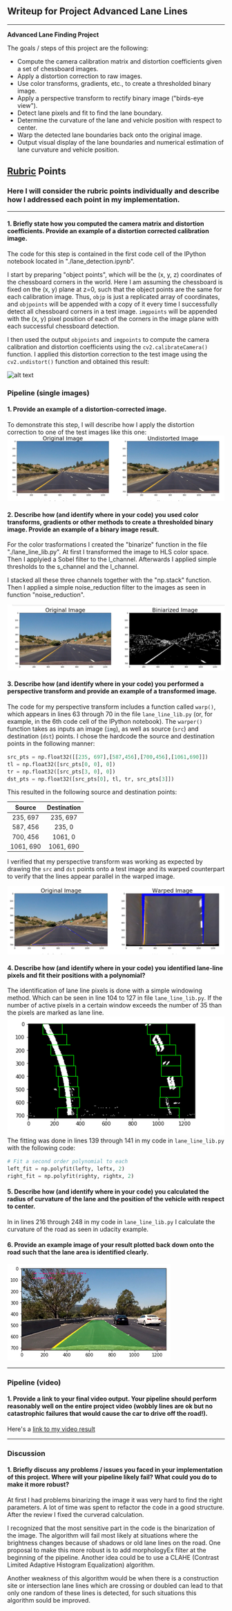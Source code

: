 ## Writeup for Project Advanced Lane Lines

---

**Advanced Lane Finding Project**

The goals / steps of this project are the following:

* Compute the camera calibration matrix and distortion coefficients given a set of chessboard images.
* Apply a distortion correction to raw images.
* Use color transforms, gradients, etc., to create a thresholded binary image.
* Apply a perspective transform to rectify binary image ("birds-eye view").
* Detect lane pixels and fit to find the lane boundary.
* Determine the curvature of the lane and vehicle position with respect to center.
* Warp the detected lane boundaries back onto the original image.
* Output visual display of the lane boundaries and numerical estimation of lane curvature and vehicle position.

[//]: # (Image References)

[image1]: ./examples/undistort_output.png "Undistorted"
[image2]: ./examples/undistortion.png "Road Undistorted"
[image3]: ./examples/bin.png "Biniarized image"
[image4]: ./examples/warp.png "Warped image image"
[image5]: ./examples/lane_line.png "Lane line detection"
[image6]: ./examples/pipeline_example.png "Lane line detection"
## [Rubric](https://review.udacity.com/#!/rubrics/571/view) Points

### Here I will consider the rubric points individually and describe how I addressed each point in my implementation.  

---


#### 1. Briefly state how you computed the camera matrix and distortion coefficients. Provide an example of a distortion corrected calibration image.

The code for this step is contained in the first code cell of the IPython notebook located in "./lane_detection.ipynb".  

I start by preparing "object points", which will be the (x, y, z) coordinates of the chessboard corners in the world. Here I am assuming the chessboard is fixed on the (x, y) plane at z=0, such that the object points are the same for each calibration image.  Thus, `objp` is just a replicated array of coordinates, and `objpoints` will be appended with a copy of it every time I successfully detect all chessboard corners in a test image.  `imgpoints` will be appended with the (x, y) pixel position of each of the corners in the image plane with each successful chessboard detection.  

I then used the output `objpoints` and `imgpoints` to compute the camera calibration and distortion coefficients using the `cv2.calibrateCamera()` function.  I applied this distortion correction to the test image using the `cv2.undistort()` function and obtained this result: 

![alt text][image1]

### Pipeline (single images)

#### 1. Provide an example of a distortion-corrected image.

To demonstrate this step, I will describe how I apply the distortion correction to one of the test images like this one:
![alt text][image2]

#### 2. Describe how (and identify where in your code) you used color transforms, gradients or other methods to create a thresholded binary image.  Provide an example of a binary image result.


For the color trasformations I created the "binarize" function in the file "./lane_line_lib.py". At first I transformed the image to HLS color space. Then I applyied a Sobel filter to the l_channel. Afterwards I applied simple thresholds to the s_channel and the l_channel. 

I stacked all these three channels together with the "np.stack" function. Then I applied a simple noise_reduction filter to the images as seen in function "noise_reduction".

![alt text][image3]

#### 3. Describe how (and identify where in your code) you performed a perspective transform and provide an example of a transformed image.

The code for my perspective transform includes a function called `warp()`, which appears in lines 63 through 70 in the file `lane_line_lib.py` (or, for example, in the 6th code cell of the IPython notebook).  The `warper()` function takes as inputs an image (`img`), as well as source (`src`) and destination (`dst`) points.  I chose the hardcode the source and destination points in the following manner:

```python
src_pts = np.float32([[235, 697],[587,456],[700,456],[1061,690]])
tl = np.float32([src_pts[0, 0], 0])
tr = np.float32([src_pts[3, 0], 0])
dst_pts = np.float32([src_pts[0], tl, tr, src_pts[3]])
```

This resulted in the following source and destination points:

| Source        | Destination   | 
|:-------------:|:-------------:| 
| 235, 697      | 235, 697      | 
| 587, 456      | 235, 0        |
| 700, 456      | 1061, 0       |
| 1061, 690     | 1061, 690     |

I verified that my perspective transform was working as expected by drawing the `src` and `dst` points onto a test image and its warped counterpart to verify that the lines appear parallel in the warped image.

![alt text][image4]

#### 4. Describe how (and identify where in your code) you identified lane-line pixels and fit their positions with a polynomial?

The identification of lane line pixels is done with a simple windowing method. Which can be seen in line 104 to 127 in file `lane_line_lib.py`. If the number of active pixels in a certain window exceeds the number of 35 than the pixels are marked as lane line.
![alt text][image5]
The fitting was done in lines 139 through 141 in my code in `lane_line_lib.py` with the following code:

```python
# Fit a second order polynomial to each
left_fit = np.polyfit(lefty, leftx, 2)
right_fit = np.polyfit(righty, rightx, 2)
```

#### 5. Describe how (and identify where in your code) you calculated the radius of curvature of the lane and the position of the vehicle with respect to center.
In in lines 216 through 248 in my code in `lane_line_lib.py` I calculate the curvature of the road as seen in udacity example.
 


#### 6. Provide an example image of your result plotted back down onto the road such that the lane area is identified clearly.

![alt text][image6]

---

### Pipeline (video)

#### 1. Provide a link to your final video output.  Your pipeline should perform reasonably well on the entire project video (wobbly lines are ok but no catastrophic failures that would cause the car to drive off the road!).

Here's a [link to my video result](./processed_project_video.mp4)

---

### Discussion

#### 1. Briefly discuss any problems / issues you faced in your implementation of this project.  Where will your pipeline likely fail?  What could you do to make it more robust?

At first I had problems binarizing the image it was very hard to find the right parameters. 
A lot of time was spent to refactor the code in a good structure. After the review I fixed the curverad calculation. 

I recognized that the most sensitive part in the code is the binarization of the image. The algorithm will fail most likely 
at situations where the brightness changes because of shadows or old lane lines on the road. One proposal to make this more robust
is to add morphologyEx filter at the beginning of the pipeline. Another idea could be to use a CLAHE (Contrast Limited Adaptive Histogram Equalization) algorithm. 

Another weakness of this algorithm would be when there is a construction site or intersection
lane lines which are crossing or doubled can lead to that only one random of these lines is detected, for such situations this 
algorithm sould be improved.
 